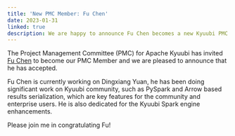 ```yaml
---
title: 'New PMC Member: Fu Chen'
date: 2023-01-31
linked: true
description: We are happy to announce Fu Chen becomes a new Kyuubi PMC Member.
---
```

<!---
  Licensed under the Apache License, Version 2.0 (the "License");
  you may not use this file except in compliance with the License.
  You may obtain a copy of the License at

   http://www.apache.org/licenses/LICENSE-2.0

  Unless required by applicable law or agreed to in writing, software
  distributed under the License is distributed on an "AS IS" BASIS,
  WITHOUT WARRANTIES OR CONDITIONS OF ANY KIND, either express or implied.
  See the License for the specific language governing permissions and
  limitations under the License. See accompanying LICENSE file.
-->

The Project Management Committee (PMC) for Apache Kyuubi
has invited [Fu Chen](https://github.com/cfmcgrady) to become our PMC Member and
we are pleased to announce that he has accepted.

Fu Chen is currently working on Dingxiang Yuan, he has been doing significant work
on Kyuubi community, such as PySpark and Arrow based results serialization,
which are key features for the community and enterprise users.
He is also dedicated for the Kyuubi Spark engine enhancements.

Please join me in congratulating Fu!
